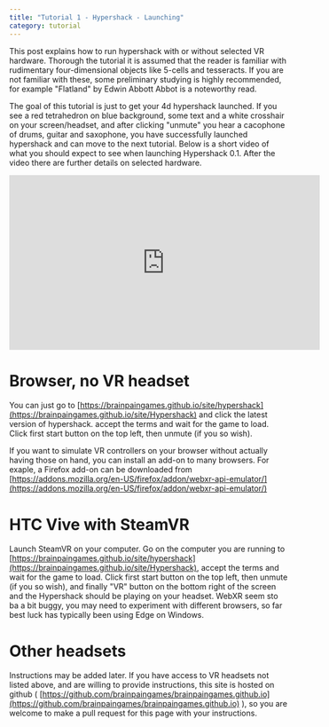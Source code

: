 ```yaml
---
title: "Tutorial 1 - Hypershack - Launching"
category: tutorial
---
```


This post explains how to run hypershack with or without selected VR hardware.  Thorough the tutorial it is assumed that the reader is familiar with rudimentary four-dimensional objects like 5-cells and tesseracts. If you are not familiar with these, some preliminary studying is highly recommended, for example "Flatland" by Edwin Abbott Abbot is a noteworthy read.

<!--more-->

The goal of this tutorial is just to get your 4d hypershack launched. If you see a red tetrahedron on blue background, some text and a white crosshair on your screen/headset, and after clicking "unmute" you hear a cacophone of drums, guitar and saxophone, you have successfully launched hypershack and can move to the next tutorial. Below is a short video of what you should expect to see when launching Hypershack 0.1. After the video there are further details on selected hardware.

<iframe
  width="560"
  height="315"
  src="https://www.youtube.com/embed/mzLw45xXhew"
  frameborder="0"
  allow="accelerometer; autoplay; encrypted-media; gyroscope; picture-in-picture"
  allowfullscreen
></iframe>


Browser, no VR headset
==============================

You can just go to [https://brainpaingames.github.io/site/hypershack](https://brainpaingames.github.io/site/Hypershack) and click the latest version of hypershack.  accept the terms and wait for the game to load. Click first start button on the top left, then unmute (if you so wish). 

If you want to simulate VR controllers on your browser without actually having those on hand, you can install an add-on to many browsers. For exaple, a Firefox add-on can be downloaded from [https://addons.mozilla.org/en-US/firefox/addon/webxr-api-emulator/](https://addons.mozilla.org/en-US/firefox/addon/webxr-api-emulator/)  




HTC Vive with SteamVR
======================

Launch SteamVR on your computer. Go on the computer you are running to [https://brainpaingames.github.io/site/hypershack](https://brainpaingames.github.io/site/Hypershack), accept the terms and wait for the game to load. Click first start button on the top left, then unmute (if you so wish), and finally "VR" button on the bottom right of the screen and the Hypershack should be playing on your headset. WebXR seem sto ba a bit buggy, you may need to experiment with different browsers, so far best luck has typically been using Edge on Windows.



Other headsets
==============

Instructions may be added later. If you have access to VR headsets not listed above, and are willing to provide instructions, this site is hosted on github ( [https://github.com/brainpaingames/brainpaingames.github.io](https://github.com/brainpaingames/brainpaingames.github.io) ), so you are welcome to make a pull request for this page with your instructions.




